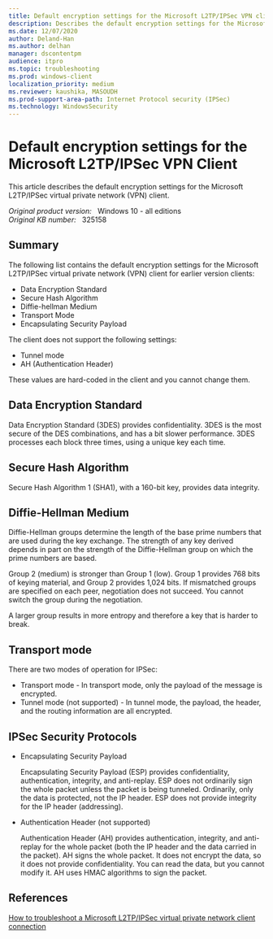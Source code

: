 ```yaml
---
title: Default encryption settings for the Microsoft L2TP/IPSec VPN client
description: Describes the default encryption settings for the Microsoft L2TP/IPSec virtual private network (VPN) client.
ms.date: 12/07/2020
author: Deland-Han
ms.author: delhan
manager: dscontentpm
audience: itpro
ms.topic: troubleshooting
ms.prod: windows-client
localization_priority: medium
ms.reviewer: kaushika, MASOUDH
ms.prod-support-area-path: Internet Protocol security (IPSec)
ms.technology: WindowsSecurity
---
```

# Default encryption settings for the Microsoft L2TP/IPSec VPN Client

This article describes the default encryption settings for the Microsoft L2TP/IPSec virtual private network (VPN) client.

_Original product version:_ &nbsp; Windows 10 - all editions  
_Original KB number:_ &nbsp; 325158

## Summary

The following list contains the default encryption settings for the Microsoft L2TP/IPSec virtual private network (VPN) client for earlier version clients:

- Data Encryption Standard
- Secure Hash Algorithm
- Diffie-hellman Medium
- Transport Mode
- Encapsulating Security Payload

The client does not support the following settings:

- Tunnel mode
- AH (Authentication Header)

These values are hard-coded in the client and you cannot change them.

## Data Encryption Standard

Data Encryption Standard (3DES) provides confidentiality. 3DES is the most secure of the DES combinations, and has a bit slower performance. 3DES processes each block three times, using a unique key each time.

## Secure Hash Algorithm

Secure Hash Algorithm 1 (SHA1), with a 160-bit key, provides data integrity.

## Diffie-Hellman Medium

Diffie-Hellman groups determine the length of the base prime numbers that are used during the key exchange. The strength of any key derived depends in part on the strength of the Diffie-Hellman group on which the prime numbers are based.

Group 2 (medium) is stronger than Group 1 (low). Group 1 provides 768 bits of keying material, and Group 2 provides 1,024 bits. If mismatched groups are specified on each peer, negotiation does not succeed. You cannot switch the group during the negotiation.

A larger group results in more entropy and therefore a key that is harder to break.

## Transport mode

There are two modes of operation for IPSec:

- Transport mode - In transport mode, only the payload of the message is encrypted.
- Tunnel mode (not supported) - In tunnel mode, the payload, the header, and the routing information are all encrypted.

## IPSec Security Protocols

- Encapsulating Security Payload

    Encapsulating Security Payload (ESP) provides confidentiality, authentication, integrity, and anti-replay. ESP does not ordinarily sign the whole packet unless the packet is being tunneled. Ordinarily, only the data is protected, not the IP header. ESP does not provide integrity for the IP header (addressing).

- Authentication Header (not supported)

    Authentication Header (AH) provides authentication, integrity, and anti-replay for the whole packet (both the IP header and the data carried in the packet). AH signs the whole packet. It does not encrypt the data, so it does not provide confidentiality. You can read the data, but you cannot modify it. AH uses HMAC algorithms to sign the packet.

## References

[How to troubleshoot a Microsoft L2TP/IPSec virtual private network client connection](/troubleshoot/windows-client/networking/l2tp-ipsec-vpn-client-connection-issue)
